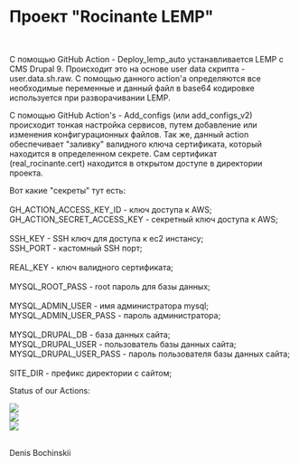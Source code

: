 <h1>Проект "Rocinante LEMP"</h1><br>
<p>
С помощью GitHub Action - Deploy_lemp_auto устанавливается LEMP с CMS Drupal 9. Происходит это на основе user data скрипта - user.data.sh.raw. С помощью данного action'а определяются все необходимые переменные и данный файл в base64 кодировке используется при разворачивании LEMP.
</p>
<p>
С помощью GitHub Action's - Add_configs (или add_configs_v2) происходит тонкая настройка сервисов, путем добавление или изменения конфигурационных файлов. Так же, данный action обеспечивает "заливку" валидного ключа сертификата, который находится в определенном секрете. Сам сертификат (real_rocinante.cert) находится в открытом доступе в директории проекта.
</p>
<p>
Вот какие "секреты" тут есть:<br>
<br>
GH_ACTION_ACCESS_KEY_ID - ключ доступа к AWS;<br>
GH_ACTION_SECRET_ACCESS_KEY - секретный ключ доступа к AWS;<br>
<br>
SSH_KEY - SSH ключ для доступа к ec2 инстансу;<br>
SSH_PORT - кастомный SSH порт;<br>
<br>
REAL_KEY - ключ валидного сертификата;<br>
<br>
MYSQL_ROOT_PASS - root пароль для базы данных;<br>
<br>
MYSQL_ADMIN_USER - имя администратора mysql;<br>
MYSQL_ADMIN_USER_PASS - пароль администратора;<br>
<br>
MYSQL_DRUPAL_DB - база данных сайта;<br>
MYSQL_DRUPAL_USER - пользователь базы данных сайта;<br>
MYSQL_DRUPAL_USER_PASS - пароль пользователя базы данных сайта;<br>
<br>
SITE_DIR - префикс директории с сайтом; 
</p>
<p>
Status of our Actions:
</p>
<img src="https://github.com/bochinskii/rocinante-lemp/workflows/Deploy_lemp_auto/badge.svg?branch=main"><br>
<img src="https://github.com/bochinskii/rocinante-lemp/workflows/add_configs_v2/badge.svg?branch=main"><br>
<img src="https://github.com/bochinskii/rocinante-lemp/workflows/Add_configs/badge.svg?branch=main"><br>
<br>
<p>
Denis Bochinskii
</p>
